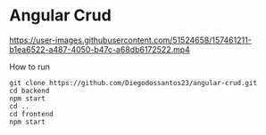 # Angular Crud

https://user-images.githubusercontent.com/51524658/157461211-b1ea6522-a487-4050-b47c-a68db6172522.mp4

How to run

```console
git clone https://github.com/Diegodossantos23/angular-crud.git 
cd backend
npm start
cd ..
cd frontend
npm start
```


